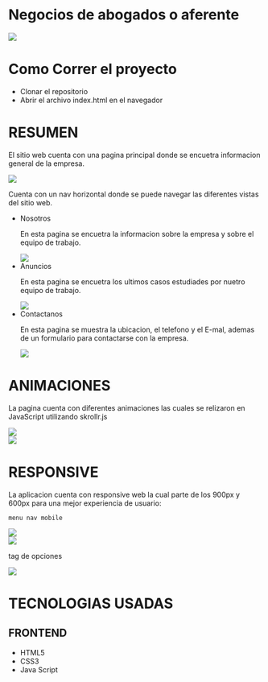 <h1>Negocios de abogados o aferente</h1>

<div>
    <img src='./Img_Readme/Pagina_Principal.PNG'></img>
</div>


<h1>Como Correr el proyecto</h1>
<ul>
<li>Clonar el repositorio </li>
<li>Abrir el archivo index.html en el navegador </li>
</ul>


<h1>RESUMEN</h1>

<p>
    El sitio web cuenta con una pagina principal donde se encuetra informacion general de la empresa.
</p>

<div>
    <img src='./Img_Readme/PP_Descripcion.PNG'></img>
</div>

<p>
    Cuenta con un nav horizontal donde se puede navegar las diferentes vistas del sitio web.
</p>
<ul>
<li>Nosotros</li>
<p>
    En esta pagina se encuetra la informacion sobre la empresa y sobre el equipo de trabajo.
</p>
<div>
    <img src='./Img_Readme/Nosotros.PNG'></img>
</div>

<li>Anuncios</li>
<p>
    En esta pagina se encuetra los ultimos casos estudiades por nuetro equipo de trabajo.
</p>
<div>
    <img src='./Img_Readme/Anuncios.PNG'></img>
</div>

<li>Contactanos</li>
<p>
    En esta pagina se muestra la ubicacion, el telefono y el E-mal, ademas de un formulario para contactarse con la empresa.
</p>
<div>
    <img src='./Img_Readme/Contactanos.PNG'></img>
</div>

</ul>
<h1>ANIMACIONES</h1>

<p>
   La pagina cuenta con diferentes animaciones las cuales se relizaron en JavaScript utilizando skrollr.js
</p>
<div>
    <img src='./Img_Readme/Sin_Animacion.PNG'></img>
</div>
<div>
    <img src='./Img_Readme/Animacion.PNG'></img>
</div>

<h1>RESPONSIVE</h1>

<p>
    La aplicacion cuenta con responsive web la cual parte de los 900px y 600px para una mejor experiencia de usuario:

    menu nav mobile
</p>

<div>
    <img src='./Img_Readme/Responsive_pp.PNG'></img>
</div>
<div>
    <img src='./Img_Readme/Responsive_c.PNG'></img>
</div>

<p>
    tag de opciones
</p>

<div>
    <img src='./Img_Readme/Responsive_a.PNG'></img>
</div>

<div>
    <h1> TECNOLOGIAS USADAS </h1>
        <h2>FRONTEND</h2>
        <ul>
            <li>HTML5 </li>
            <li>CSS3</li>
            <li>Java Script</li>
        </ul>
</div>

